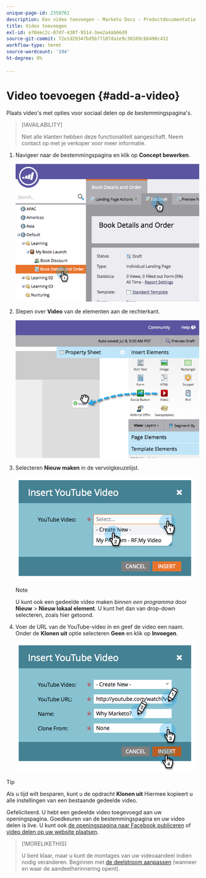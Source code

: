 ```yaml
---
unique-page-id: 2359761
description: Een video toevoegen - Marketo Docs - Productdocumentatie
title: Video toevoegen
exl-id: e704ec2c-07d7-430f-9514-3ee2a4ab66d9
source-git-commit: 72e1d29347bd5b77107da1e9c30169cb6490c432
workflow-type: tm+mt
source-wordcount: '194'
ht-degree: 0%

---
```


# Video toevoegen {#add-a-video}

Plaats video&#39;s met opties voor sociaal delen op de bestemmingspagina&#39;s.

>[!AVAILABILITY]
>
>Niet alle klanten hebben deze functionaliteit aangeschaft. Neem contact op met je verkoper voor meer informatie.

1. Navigeer naar de bestemmingspagina en klik op **Concept bewerken**.

   ![](assets/image2014-9-23-16-3a49-3a49.png)

1. Slepen over **Video** van de elementen aan de rechterkant.

   ![](assets/image2014-9-23-16-3a51-3a0.png)

1. Selecteren **Nieuw maken** in de vervolgkeuzelijst.

   ![](assets/image2014-9-23-16-3a51-3a11.png)

   >[!NOTE]
   >
   >U kunt ook een gedeelde video maken _binnen een programma_ door **Nieuw** > **Nieuw lokaal element**. U kunt het dan van drop-down selecteren, zoals hier getoond.

1. Voer de URL van de YouTube-video in en geef de video een naam. Onder de **Klonen uit** optie selecteren **Geen** en klik op **Invoegen**.

   ![](assets/image2014-9-23-16-3a51-3a32.png)

>[!TIP]
>
>Als u tijd wilt besparen, kunt u de opdracht **Klonen uit** Hiermee kopieert u alle instellingen van een bestaande gedeelde video.

Gefeliciteerd.  U hebt een gedeelde video toegevoegd aan uw openingspagina. Goedkeuren van de bestemmingspagina en uw video delen is live. U kunt ook [de openingspagina naar Facebook publiceren](/help/marketo/product-docs/demand-generation/facebook/publish-landing-pages-to-facebook.md) of [video delen op uw website plaatsen](/help/marketo/product-docs/demand-generation/social/configuring-social-actions/customize-video-share-flow.md).

>[!MORELIKETHIS]
>
>U bent klaar, maar u kunt de montages van uw videoaandeel indien nodig veranderen. Beginnen met [de deelstroom aanpassen](/help/marketo/product-docs/demand-generation/social/configuring-social-actions/customize-video-share-flow.md) (wanneer en waar de aandeelherinnering opent).
